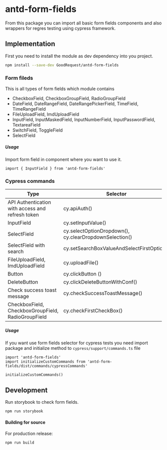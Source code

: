 # antd-form-fields

From this package you can import all basic form fields components and also wrappers for regres testing using cypress framework.

## Implementation

First you need to install the module as dev dependency into you project.
```sh
npm install --save-dev GoodRequest/antd-form-fields
```
### Form fileds
This is all types of form fields which module contains
- CheckboxField, CheckboxGroupField, RadioGroupField
- DateField, DateRangeField, DateRangePickerField, TimeField, TimeRangeField
- FileUploadField, ImdUploadField
- InputField, InputMaskedField, InputNumberField, InputPasswordField, TextareaField
- SwitchField, ToggleField
- SelectField

##### Usage
Import form field in component where you want to use it.
```
import { InputField } from 'antd-form-fields'
```
### Cypress commands
| Type | Selector |
| ------ | ------ |
| API Authentication with access and refresh token | cy.apiAuth() |
| InputField | cy.setInputValue() |
| SelectField | cy.selectOptionDropdown(), cy.clearDropdownSelection() |
| SelectField with search | cy.setSearchBoxValueAndSelectFirstOption() |
| FileUploadField, ImdUploadField  | cy.uploadFile() |
| Button | cy.clickButton () |
| DeleteButton | cy.clickDeleteButtonWithConf() |
| Check success toast message | cy.checkSuccessToastMessage() |
| CheckboxField, CheckboxGroupField, RadioGroupField | cy.checkFirstCheckBox() |

##### Usage
If you want use form fields selector for cypress tests you need import package and initialize method to  `cypress/support/commands.ts` file
```
import 'antd-form-fields'
import initializeCustomCommands from 'antd-form-fields/dist/commands/cypressCommands'

initializeCustomCommands()
```

## Development
Run storybook to check form fields.

```sh
npm run storybook
```
#### Building for source

For production release:
```sh
npm run build
```
